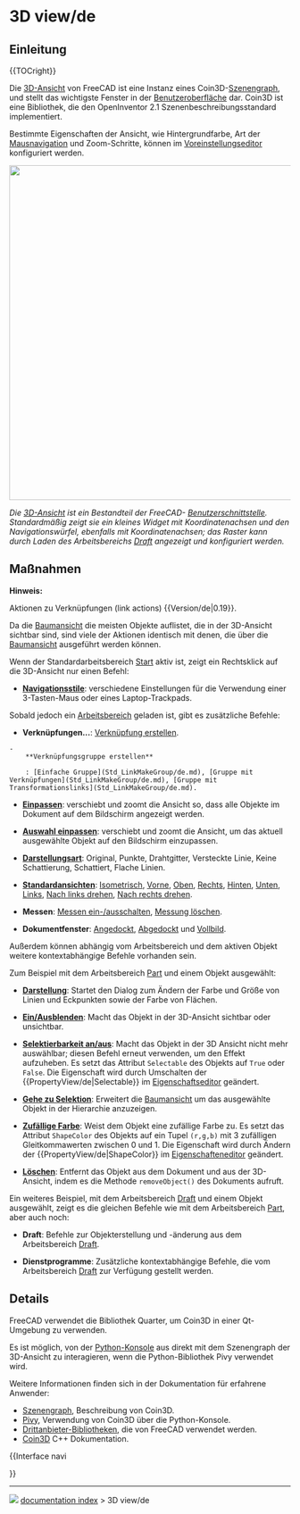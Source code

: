 # 3D view/de
## Einleitung


{{TOCright}}

Die [3D-Ansicht](3D_view/de.md) von FreeCAD ist eine Instanz eines Coin3D-[Szenengraph](Scenegraph/de.md), und stellt das wichtigste Fenster in der [Benutzeroberfläche](interface/de.md) dar. Coin3D ist eine Bibliothek, die den OpenInventor 2.1 Szenenbeschreibungsstandard implementiert.

Bestimmte Eigenschaften der Ansicht, wie Hintergrundfarbe, Art der [Mausnavigation](Mouse_navigation/de.md) und Zoom-Schritte, können im [Voreinstellungseditor](Preferences_Editor/de.md) konfiguriert werden.

<img alt="" src=images/FreeCAD_3D_view.png  style="width:600px;">



*Die [3D-Ansicht](3D_view/de.md) ist ein Bestandteil der FreeCAD- [Benutzerschnittstelle](interface/de.md). Standardmäßig zeigt sie ein kleines Widget mit Koordinatenachsen und den Navigationswürfel, ebenfalls mit Koordinatenachsen; das Raster kann durch Laden des Arbeitsbereichs [Draft](Draft_Workbench/de.md) angezeigt und konfiguriert werden.*



## Maßnahmen


**Hinweis:**

Aktionen zu Verknüpfungen (link actions) {{Version/de|0.19}}.

Da die [Baumansicht](tree_view/de.md) die meisten Objekte auflistet, die in der 3D-Ansicht sichtbar sind, sind viele der Aktionen identisch mit denen, die über die [Baumansicht](tree_view/de.md) ausgeführt werden können.

Wenn der Standardarbeitsbereich [Start](Start_Workbench/de.md) aktiv ist, zeigt ein Rechtsklick auf die 3D-Ansicht nur einen Befehl:

-    **[Navigationsstile](Mouse_navigation.md)**: verschiedene Einstellungen für die Verwendung einer 3-Tasten-Maus oder eines Laptop-Trackpads.

Sobald jedoch ein [Arbeitsbereich](Workbenches/de.md) geladen ist, gibt es zusätzliche Befehle:

-    **Verknüpfungen...**: [Verknüpfung erstellen](Std_LinkMake/de.md).

    -   
        **Verknüpfungsgruppe erstellen**
        
        : [Einfache Gruppe](Std_LinkMakeGroup/de.md), [Gruppe mit Verknüpfungen](Std_LinkMakeGroup/de.md), [Gruppe mit Transformationslinks](Std_LinkMakeGroup/de.md).

-    **[Einpassen](Std_ViewFitAll/de.md)**: verschiebt und zoomt die Ansicht so, dass alle Objekte im Dokument auf dem Bildschirm angezeigt werden.

-    **[Auswahl einpassen](Std_ViewFitSelection/de.md)**: verschiebt und zoomt die Ansicht, um das aktuell ausgewählte Objekt auf den Bildschirm einzupassen.

-    **[Darstellungsart](Std_DrawStyle/de.md)**: Original, Punkte, Drahtgitter, Versteckte Linie, Keine Schattierung, Schattiert, Flache Linien.

-    **[Standardansichten](Std_View_Menu/de.md)**: [Isometrisch](Std_ViewIsometric/de.md), [Vorne](Std_ViewFront.md), [Oben](Std_ViewTop/de.md), [Rechts](Std_ViewRight/de.md), [Hinten](Std_ViewRear/de.md), [Unten](Std_ViewBottom.md), [Links](Std_ViewLeft/de.md), [Nach links drehen](Std_ViewRotateLeft/de.md), [Nach rechts drehen](Std_ViewRotateRight/de.md).

-    **Messen**: [Messen ein-/ausschalten](View_Measure_Toggle_All/de.md), [Messung löschen](View_Measure_Clear_All/de.md).

-    **Dokumentfenster**: [Angedockt](Std_ViewDockUndockFullscreen/de.md), [Abgedockt](Std_ViewDockUndockFullscreen/de.md) und [Vollbild](Std_ViewDockUndockFullscreen/de.md).

Außerdem können abhängig vom Arbeitsbereich und dem aktiven Objekt weitere kontextabhängige Befehle vorhanden sein.

Zum Beispiel mit dem Arbeitsbereich [Part](Part_Workbench/de.md) und einem Objekt ausgewählt:

-    **[Darstellung](Std_SetAppearance/de.md)**: Startet den Dialog zum Ändern der Farbe und Größe von Linien und Eckpunkten sowie der Farbe von Flächen.

-    **[Ein/Ausblenden](Std_ToggleVisibility/de.md)**: Macht das Objekt in der 3D-Ansicht sichtbar oder unsichtbar.

-    **[Selektierbarkeit an/aus](Std_ToggleSelectability/de.md)**: Macht das Objekt in der 3D Ansicht nicht mehr auswählbar; diesen Befehl erneut verwenden, um den Effekt aufzuheben. Es setzt das Attribut `Selectable` des Objekts auf `True` oder `False`. Die Eigenschaft wird durch Umschalten der {{PropertyView/de|Selectable}} im [Eigenschaftseditor](property_editor/de.md) geändert.

-    **[Gehe zu Selektion](Std_TreeSelection/de.md)**: Erweitert die [Baumansicht](tree_view/de.md) um das ausgewählte Objekt in der Hierarchie anzuzeigen.

-    **[Zufällige Farbe](Std_RandomColor/de.md)**: Weist dem Objekt eine zufällige Farbe zu. Es setzt das Attribut `ShapeColor` des Objekts auf ein Tupel `(r,g,b)` mit 3 zufälligen Gleitkommawerten zwischen 0 und 1. Die Eigenschaft wird durch Ändern der {{PropertyView/de|ShapeColor}} im [Eigenschafteneditor](property_editor/de.md) geändert.

-    **[Löschen](Std_Delete/de.md)**: Entfernt das Objekt aus dem Dokument und aus der 3D-Ansicht, indem es die Methode `removeObject()` des Dokuments aufruft.

Ein weiteres Beispiel, mit dem Arbeitsbereich [Draft](Draft_Workbench/de.md) und einem Objekt ausgewählt, zeigt es die gleichen Befehle wie mit dem Arbeitsbereich [Part](Part_Workbench/de.md), aber auch noch:

-    **Draft**: Befehle zur Objekterstellung und -änderung aus dem Arbeitsbereich [Draft](Draft_Workbench/de.md).

-    **Dienstprogramme**: Zusätzliche kontextabhängige Befehle, die vom Arbeitsbereich [Draft](Draft_Workbench/de.md) zur Verfügung gestellt werden.

## Details

FreeCAD verwendet die Bibliothek Quarter, um Coin3D in einer Qt-Umgebung zu verwenden.

Es ist möglich, von der [Python-Konsole](Python_console.md) aus direkt mit dem Szenengraph der 3D-Ansicht zu interagieren, wenn die Python-Bibliothek Pivy verwendet wird.

Weitere Informationen finden sich in der Dokumentation für erfahrene Anwender:

-   [Szenengraph](Scenegraph/de.md), Beschreibung von Coin3D.
-   [Pivy](Pivy/de.md), Verwendung von Coin3D über die Python-Konsole.
-   [Drittanbieter-Bibliotheken](Third_Party_Libraries/de.md), die von FreeCAD verwendet werden.
-   [Coin3D](https://grey.colorado.edu/coin3d/index.html) C++ Dokumentation.


{{Interface navi

}}



---
![](images/Right_arrow.png) [documentation index](../README.md) > 3D view/de
